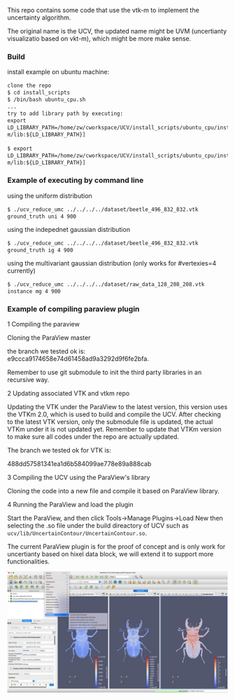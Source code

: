 This repo contains some code that use the vtk-m to implement the uncertainty algorithm.

The original name is the UCV, the updated name might be UVM (uncertianty visualizatio based on vkt-m), which might be more make sense.

### Build

install example on ubuntu machine:

```
clone the repo
$ cd install_scripts
$ /bin/bash ubuntu_cpu.sh 
...
try to add library path by executing:
export LD_LIBRARY_PATH=/home/zw/cworkspace/UCV/install_scripts/ubuntu_cpu/install/vtk-m/lib:${LD_LIBRARY_PATH}]

$ export LD_LIBRARY_PATH=/home/zw/cworkspace/UCV/install_scripts/ubuntu_cpu/install/vtk-m/lib:${LD_LIBRARY_PATH}]
```

### Example of executing by command line


using the uniform distribution

```
$ ./ucv_reduce_umc ../../../../dataset/beetle_496_832_832.vtk ground_truth uni 4 900
```

using the indepednet gaussian distribution

```
$ ./ucv_reduce_umc ../../../../dataset/beetle_496_832_832.vtk ground_truth ig 4 900
```

using the multivariant gaussian distribution (only works for #vertexies=4 currently)

```
$ ./ucv_reduce_umc ../../../../dataset/raw_data_128_208_208.vtk instance mg 4 900
```

### Example of compiling paraview plugin

1 Compiling the paraview

Cloning the ParaView master

the branch we tested ok is:
e9ccca9174658e74d61458ad9a3292d9f6fe2bfa.

Remember to use git submodule to init the third party libraries in an recursive way.

2 Updating associated VTK and vtkm repo

Updating the VTK under the ParaView to the latest version, this version uses the VTKm 2.0, which is used to build and compile the UCV. After checking to the latest VTK version, only the submodule file is updated, the actual VTKm under it is not updated yet. Remember to update that VTKm version to make sure all codes under the repo are actually updated.

The branch we tested ok for VTK is:

488dd57581341ea1d6b584099ae778e89a888cab

3 Compiling the UCV using the ParaView's library

Cloning the code into a new file and compile it based on ParaView library.

4 Running the ParaView and load the plugin

Start the ParaView, and then click Tools->Manage Plugins->Load New then selecting the .so file under the build direactory of UCV such as `ucv/lib/UncertainContour/UncertainContour.so`.

The current ParaView plugin is for the proof of concept and is only work for uncertianty based on hixel data block, we will extend it to support more functionalities.

![Screenshot of ParaView with uncertainty filter](./uncertaintyFilterFig.jpeg)

